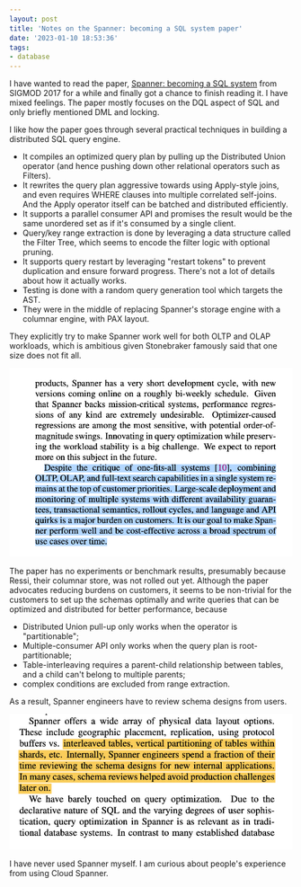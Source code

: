```yaml
---
layout: post
title: 'Notes on the Spanner: becoming a SQL system paper'
date: '2023-01-10 18:53:36'
tags:
- database
---
```


I have wanted to read the paper, [Spanner: becoming a SQL system](https://research.google/pubs/pub46103/) from SIGMOD 2017 for a while and finally got a chance to finish reading it. I have mixed feelings. The paper mostly focuses on the DQL aspect of SQL and only briefly mentioned DML and locking.

I like how the paper goes through several practical techniques in building a distributed SQL query engine.  
- It compiles an optimized query plan by pulling up the Distributed Union operator (and hence pushing down other relational operators such as Filters).  
- It rewrites the query plan aggressive towards using Apply-style joins, and even requires WHERE clauses into multiple correlated self-joins. And the Apply operator itself can be batched and distributed efficiently.  
- It supports a parallel consumer API and promises the result would be the same unordered set as if it's consumed by a single client.  
- Query/key range extraction is done by leveraging a data structure called the Filter Tree, which seems to encode the filter logic with optional pruning.  
- It supports query restart by leveraging "restart tokens" to prevent duplication and ensure forward progress. There's not a lot of details about how it actually works.  
- Testing is done with a random query generation tool which targets the AST.  
- They were in the middle of replacing Spanner's storage engine with a columnar engine, with PAX layout.

They explicitly try to make Spanner work well for both OLTP and OLAP workloads, which is ambitious given Stonebraker famously said that one size does not fit all.

![spanner_sql1](/assets/spanner_sql1.png)

The paper has no experiments or benchmark results, presumably because Ressi, their columnar store, was not rolled out yet. Although the paper advocates reducing burdens on customers, it seems to be non-trivial for the customers to set up the schemas optimally and write queries that can be optimized and distributed for better performance, because   
- Distributed Union pull-up only works when the operator is "partitionable";  
- Multiple-consumer API only works when the query plan is root-partitionable;  
- Table-interleaving requires a parent-child relationship between tables, and a child can't belong to multiple parents;  
- complex conditions are excluded from range extraction.

As a result, Spanner engineers have to review schema designs from users.

![spanner_sql2](/assets/spanner_sql2.png)

I have never used Spanner myself. I am curious about people's experience from using Cloud Spanner.

